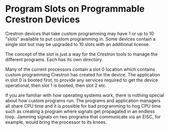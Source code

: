 # Program Slots on Programmable Crestron Devices #

Crestron devices that take custom programming may have 1 or up to 10 "slots" available to put custom programming in. Some devices contain a single slot but may be upgraded to 10 slots with an additional license.

The concept of the slot is just a way for the Crestron tools to manage the different programs. Each has its own directory. 

Many of the current processors contain a slot 0 location which contains custom programming Crestron has created for the device. The application in slot 0 is booted first, to provide any services required to get the device operational, then slot 1 is booted, then slot 2 etc. 

If you are familiar with how operating systems work, there is nothing special about how custom programs run. The programs and application managers all share CPU time and it is possible for bad programming to hog CPU time such as creating a program where signals get propagated in an endless loop. Jamming signals on two programs that communicate via an EISC, for example, would bring the processor to its knees.

